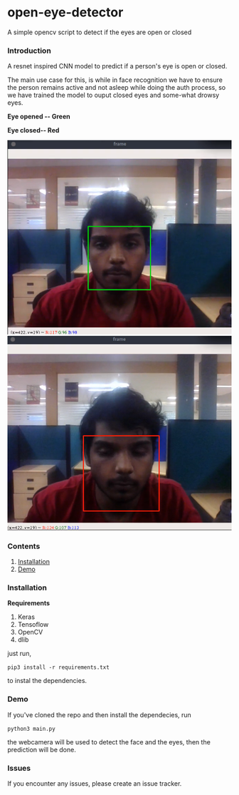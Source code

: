# open-eye-detector
A simple opencv script to detect if the eyes are open or closed

### Introduction
A resnet inspired CNN model to predict if a person's eye is open or closed.

The main use case for this, is while in face recognition we have to ensure the person remains active and not asleep while doing the auth process, so we have trained the model to ouput closed eyes and some-what drowsy eyes.

**Eye opened -- Green** 
 
**Eye closed-- Red**

![image_1](demo_images/open.png)
![image_2](demo_images/close.png)


### Contents
1. [Installation](#installation)
2. [Demo](#demo)

### Installation

**Requirements**
  1) Keras
  2) Tensoflow
  3) OpenCV
  4) dlib
  
  just run,
  ```
  pip3 install -r requirements.txt
  ```
  to instal the dependencies.
  
### Demo
If you've cloned the repo and then install the dependecies, run
```
python3 main.py
```
the webcamera will be used to detect the face and the eyes, then the prediction will be done.

### Issues
If you encounter any issues, please create an issue tracker.


